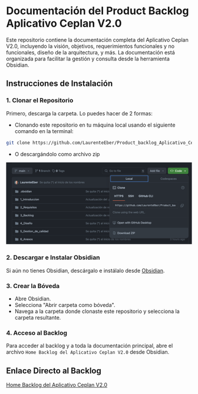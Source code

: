 # **Documentación del Product Backlog Aplicativo Ceplan V2.0**

Este repositorio contiene la documentación completa del Aplicativo Ceplan V2.0, incluyendo la visión, objetivos, requerimientos funcionales y no funcionales, diseño de la arquitectura, y más. La documentación está organizada para facilitar la gestión y consulta desde la herramienta Obsidian.

## **Instrucciones de Instalación**

### **1. Clonar el Repositorio**

Primero, descarga la carpeta. Lo puedes hacer de 2 formas:
- Clonando este repositorio en tu máquina local usando el siguiente comando en la terminal:

```bash
git clone https://github.com/LaurenteEber/Product_backlog_Aplicativo_Ceplan.git
```

- O descargándolo como archivo zip 

![descarga](Imagenes/descarga_carpeta_zip_de_github.png)


### **2. Descargar e Instalar Obsidian**

Si aún no tienes Obsidian, descárgalo e instálalo desde [Obsidian](https://obsidian.md/).

### **3. Crear la Bóveda**

-   Abre Obsidian.
-   Selecciona "Abrir carpeta como bóveda".
-   Navega a la carpeta donde clonaste este repositorio y selecciona la carpeta resultante.

### **4. Acceso al Backlog**

Para acceder al backlog y a toda la documentación principal, abre el archivo `Home Backlog del Aplicativo Ceplan V2.0` desde Obsidian.

## **Enlace Directo al Backlog**

[Home Backlog del Aplicativo Ceplan V2.0](Home_Backlog_del_Aplicativo_Ceplan_V2.0)
